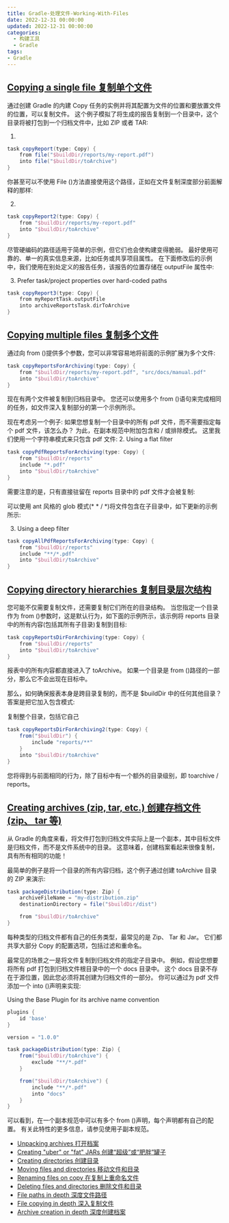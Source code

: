```yaml
---
title: Gradle-处理文件-Working-With-Files
date: 2022-12-31 00:00:00
updated: 2022-12-31 00:00:00
categories:
  - 构建工具
  - Gradle
tags:
- Gradle
---
```


## [Copying a single file 复制单个文件](https://docs.gradle.org/6.3/userguide/working_with_files.html#sec:copying_single_file_example)

通过创建 Gradle 的内建 Copy 任务的实例并将其配置为文件的位置和要放置文件的位置，可以复制文件。 这个例子模拟了将生成的报告复制到一个目录中，这个目录将被打包到一个归档文件中，比如 ZIP 或者 TAR:

1.

```groovy
task copyReport(type: Copy) {
    from file("$buildDir/reports/my-report.pdf")
    into file("$buildDir/toArchive")
}
```

你甚至可以不使用 File ()方法直接使用这个路径，正如在文件复制深度部分前面解释的那样:

<!-- more -->

2.

```groovy
task copyReport2(type: Copy) {
    from "$buildDir/reports/my-report.pdf"
    into "$buildDir/toArchive"
}
```

尽管硬编码的路径适用于简单的示例，但它们也会使构建变得脆弱。 最好使用可靠的、单一的真实信息来源，比如任务或共享项目属性。 在下面修改后的示例中，我们使用在别处定义的报告任务，该报告的位置存储在 outputFile 属性中:

3. Prefer task/project properties over hard-coded paths

```groovy
task copyReport3(type: Copy) {
    from myReportTask.outputFile
    into archiveReportsTask.dirToArchive
}
```

## [Copying multiple files 复制多个文件](https://docs.gradle.org/6.3/userguide/working_with_files.html#sec:copying_multiple_files_example)

通过向 from ()提供多个参数，您可以非常容易地将前面的示例扩展为多个文件:

```groovy
task copyReportsForArchiving(type: Copy) {
    from "$buildDir/reports/my-report.pdf", "src/docs/manual.pdf"
    into "$buildDir/toArchive"
}
```

现在有两个文件被复制到归档目录中。 您还可以使用多个 from ()语句来完成相同的任务，如文件深入复制部分的第一个示例所示。

现在考虑另一个例子: 如果您想复制一个目录中的所有 pdf 文件，而不需要指定每个 pdf 文件，该怎么办？ 为此，在副本规范中附加包含和 / 或排除模式。 这里我们使用一个字符串模式来只包含 pdf 文件:
2. Using a flat filter

```groovy
task copyPdfReportsForArchiving(type: Copy) {
    from "$buildDir/reports"
    include "*.pdf"
    into "$buildDir/toArchive"
}
```

需要注意的是，只有直接驻留在 reports 目录中的 pdf 文件才会被复制:

可以使用 ant 风格的 glob 模式(* * / *)将文件包含在子目录中，如下更新的示例所示:

3. Using a deep filter

```groovy
task copyAllPdfReportsForArchiving(type: Copy) {
    from "$buildDir/reports"
    include "**/*.pdf"
    into "$buildDir/toArchive"
}
```

## [Copying directory hierarchies 复制目录层次结构](https://docs.gradle.org/6.3/userguide/working_with_files.html#sec:copying_directories_example)

您可能不仅需要复制文件，还需要复制它们所在的目录结构。 当您指定一个目录作为 from ()参数时，这是默认行为，如下面的示例所示，该示例将 reports 目录中的所有内容(包括其所有子目录)复制到目标:

```groovy
task copyReportsDirForArchiving(type: Copy) {
    from "$buildDir/reports"
    into "$buildDir/toArchive"
}
```

报表中的所有内容都直接进入了 toArchive。 如果一个目录是 from ()路径的一部分，那么它不会出现在目标中。

那么，如何确保报表本身是跨目录复制的，而不是 $buildDir 中的任何其他目录？ 答案是把它加入包含模式:

复制整个目录，包括它自己

```groovy
task copyReportsDirForArchiving2(type: Copy) {
    from("$buildDir") {
        include "reports/**"
    }
    into "$buildDir/toArchive"
}
```

您将得到与前面相同的行为，除了目标中有一个额外的目录级别，即 toarchive / reports。

## [Creating archives (zip, tar, etc.) 创建存档文件(zip、 tar 等)](https://docs.gradle.org/6.3/userguide/working_with_files.html#sec:creating_archives_example)

从 Gradle 的角度来看，将文件打包到归档文件实际上是一个副本，其中目标文件是归档文件，而不是文件系统中的目录。 这意味着，创建档案看起来很像复制，具有所有相同的功能！

最简单的例子是将一个目录的所有内容归档，这个例子通过创建 toArchive 目录的 ZIP 来演示:

```groovy
task packageDistribution(type: Zip) {
    archiveFileName = "my-distribution.zip"
    destinationDirectory = file("$buildDir/dist")

    from "$buildDir/toArchive"
}
```

每种类型的归档文件都有自己的任务类型，最常见的是 Zip、 Tar 和 Jar。 它们都共享大部分 Copy 的配置选项，包括过滤和重命名。

最常见的场景之一是将文件复制到归档文件的指定子目录中。 例如，假设您想要将所有 pdf 打包到归档文件根目录中的一个 docs 目录中。 这个 docs 目录不存在于源位置，因此您必须将其创建为归档文件的一部分。 你可以通过为 pdf 文件添加一个 into ()声明来实现:

Using the Base Plugin for its archive name convention

```groovy
plugins {
    id 'base'
}

version = "1.0.0"

task packageDistribution(type: Zip) {
    from("$buildDir/toArchive") {
        exclude "**/*.pdf"
    }

    from("$buildDir/toArchive") {
        include "**/*.pdf"
        into "docs"
    }
}
```

可以看到，在一个副本规范中可以有多个 from ()声明，每个声明都有自己的配置。 有关此特性的更多信息，请参见使用子副本规范。

* [Unpacking archives 打开档案](https://docs.gradle.org/6.3/userguide/working_with_files.html#sec:unpacking_archives_example)
* [Creating "uber" or "fat" JARs 创建“超级”或“肥胖”罐子](https://docs.gradle.org/6.3/userguide/working_with_files.html#sec:creating_uber_jar_example)
* [Creating directories 创建目录](https://docs.gradle.org/6.3/userguide/working_with_files.html#sec:creating_directories_example)
* [Moving files and directories 移动文件和目录](https://docs.gradle.org/6.3/userguide/working_with_files.html#sec:moving_files_example)
* [Renaming files on copy 在复制上重命名文件](https://docs.gradle.org/6.3/userguide/working_with_files.html#sec:renaming_files_example)
* [Deleting files and directories 删除文件和目录](https://docs.gradle.org/6.3/userguide/working_with_files.html#sec:deleting_files_example)
* [File paths in depth 深度文件路径](https://docs.gradle.org/6.3/userguide/working_with_files.html#sec:locating_files)
* [File copying in depth 深入复制文件](https://docs.gradle.org/6.3/userguide/working_with_files.html#sec:copying_files)
* [Archive creation in depth 深度创建档案](https://docs.gradle.org/6.3/userguide/working_with_files.html#sec:archives)
